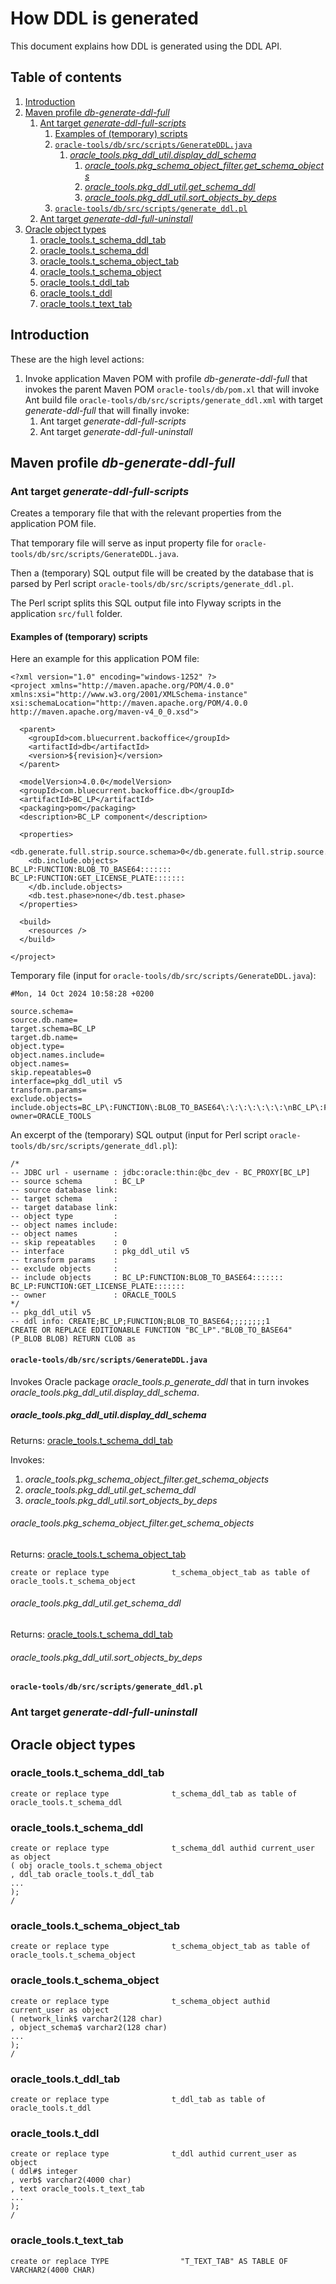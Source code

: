 # How DDL is generated

This document explains how DDL is generated using the DDL API.

## Table of contents

1. [Introduction](#introduction)
2. [Maven profile *db-generate-ddl-full*](#maven-profile-db-generate-ddl-full)
   1. [Ant target *generate-ddl-full-scripts*](#ant-target-generate-ddl-full-scripts)
      1. [Examples of (temporary) scripts](#examples-of-temporary-scripts)
      2. [`oracle-tools/db/src/scripts/GenerateDDL.java`](#oracle-toolsdbsrcscriptsgenerateddljava)
         1. [*oracle_tools.pkg_ddl_util.display_ddl_schema*](#oracle_toolspkg_ddl_utildisplay_ddl_schema)
            1. [*oracle_tools.pkg_schema_object_filter.get_schema_objects*](#oracle_toolspkg_schema_object_filterget_schema_objects)
            2. [*oracle_tools.pkg_ddl_util.get_schema_ddl*](#oracle_toolspkg_ddl_utilget_schema_ddl)
            3. [*oracle_tools.pkg_ddl_util.sort_objects_by_deps*](#oracle_toolspkg_ddl_utilsort_objects_by_deps)
      3. [`oracle-tools/db/src/scripts/generate_ddl.pl`](#oracle-toolsdbsrcscriptsgenerate_ddlpl)
   2. [Ant target *generate-ddl-full-uninstall*](#ant-target-generate-ddl-full-uninstall)
3. [Oracle object types](#oracle-object-types)
   1. [oracle_tools.t_schema_ddl_tab](#oracle_toolst_schema_ddl_tab)
   2. [oracle_tools.t_schema_ddl](#oracle_toolst_schema_ddl)
   3. [oracle_tools.t_schema_object_tab](#oracle_toolst_schema_object_tab)
   4. [oracle_tools.t_schema_object](#oracle_toolst_schema_object)
   5. [oracle_tools.t_ddl_tab](#oracle_toolst_ddl_tab)
   6. [oracle_tools.t_ddl](#oracle_toolst_ddl)
   7. [oracle_tools.t_text_tab](#oracle_toolst_text_tab)

## Introduction

These are the high level actions:
1. Invoke application Maven POM with profile *db-generate-ddl-full* that invokes the parent Maven POM `oracle-tools/db/pom.xl` that will
   invoke Ant build file `oracle-tools/db/src/scripts/generate_ddl.xml` with target *generate-ddl-full* that will finally invoke:
   1. Ant target *generate-ddl-full-scripts*
   2. Ant target *generate-ddl-full-uninstall*

## Maven profile *db-generate-ddl-full*

### Ant target *generate-ddl-full-scripts*

Creates a temporary file that with the relevant properties from the application POM file.

That temporary file will serve as input property file for `oracle-tools/db/src/scripts/GenerateDDL.java`.

Then a (temporary) SQL output file will be created by the database that is parsed by Perl script `oracle-tools/db/src/scripts/generate_ddl.pl`.

The Perl script splits this SQL output file into Flyway scripts in the application `src/full` folder.

#### Examples of (temporary) scripts

Here an example for this application POM file:

```
<?xml version="1.0" encoding="windows-1252" ?>
<project xmlns="http://maven.apache.org/POM/4.0.0" xmlns:xsi="http://www.w3.org/2001/XMLSchema-instance" xsi:schemaLocation="http://maven.apache.org/POM/4.0.0 http://maven.apache.org/maven-v4_0_0.xsd">

  <parent>
    <groupId>com.bluecurrent.backoffice</groupId>
    <artifactId>db</artifactId>
    <version>${revision}</version>
  </parent>

  <modelVersion>4.0.0</modelVersion>
  <groupId>com.bluecurrent.backoffice.db</groupId>
  <artifactId>BC_LP</artifactId>
  <packaging>pom</packaging>
  <description>BC_LP component</description>

  <properties>
    <db.generate.full.strip.source.schema>0</db.generate.full.strip.source.schema>
    <db.include.objects>      
BC_LP:FUNCTION:BLOB_TO_BASE64:::::::
BC_LP:FUNCTION:GET_LICENSE_PLATE:::::::
    </db.include.objects>
    <db.test.phase>none</db.test.phase>
  </properties>

  <build>
    <resources />
  </build>

</project>
```

Temporary file (input for `oracle-tools/db/src/scripts/GenerateDDL.java`):

```
#Mon, 14 Oct 2024 10:58:28 +0200

source.schema=
source.db.name=
target.schema=BC_LP
target.db.name=
object.type=
object.names.include=
object.names=
skip.repeatables=0
interface=pkg_ddl_util v5
transform.params=
exclude.objects=
include.objects=BC_LP\:FUNCTION\:BLOB_TO_BASE64\:\:\:\:\:\:\:\nBC_LP\:FUNCTION\:GET_LICENSE_PLATE\:\:\:\:\:\:\:
owner=ORACLE_TOOLS
```

An excerpt of the (temporary) SQL output (input for Perl script `oracle-tools/db/src/scripts/generate_ddl.pl`):

```
/*
-- JDBC url - username : jdbc:oracle:thin:@bc_dev - BC_PROXY[BC_LP]
-- source schema       : BC_LP
-- source database link: 
-- target schema       : 
-- target database link: 
-- object type         : 
-- object names include: 
-- object names        : 
-- skip repeatables    : 0
-- interface           : pkg_ddl_util v5
-- transform params    : 
-- exclude objects     : 
-- include objects     : BC_LP:FUNCTION:BLOB_TO_BASE64:::::::
BC_LP:FUNCTION:GET_LICENSE_PLATE:::::::
-- owner               : ORACLE_TOOLS
*/
-- pkg_ddl_util v5
-- ddl info: CREATE;BC_LP;FUNCTION;BLOB_TO_BASE64;;;;;;;;1
CREATE OR REPLACE EDITIONABLE FUNCTION "BC_LP"."BLOB_TO_BASE64" (P_BLOB BLOB) RETURN CLOB as
```

#### `oracle-tools/db/src/scripts/GenerateDDL.java`

Invokes Oracle package *oracle_tools.p_generate_ddl* that in turn invokes *oracle_tools.pkg_ddl_util.display_ddl_schema*.

##### *oracle_tools.pkg_ddl_util.display_ddl_schema*

Returns: [oracle_tools.t_schema_ddl_tab](#oracle_toolst_schema_ddl_tab)

Invokes:
1. *oracle_tools.pkg_schema_object_filter.get_schema_objects*
2. *oracle_tools.pkg_ddl_util.get_schema_ddl*
3. *oracle_tools.pkg_ddl_util.sort_objects_by_deps*

###### *oracle_tools.pkg_schema_object_filter.get_schema_objects*

Returns: [oracle_tools.t_schema_object_tab](#oracle_toolst_schema_object_tab)

```
create or replace type              t_schema_object_tab as table of oracle_tools.t_schema_object
```

###### *oracle_tools.pkg_ddl_util.get_schema_ddl*

Returns: [oracle_tools.t_schema_ddl_tab](#oracle_toolst_schema_ddl_tab)

###### *oracle_tools.pkg_ddl_util.sort_objects_by_deps*

#### `oracle-tools/db/src/scripts/generate_ddl.pl`

### Ant target *generate-ddl-full-uninstall*

## Oracle object types

### oracle_tools.t_schema_ddl_tab

```
create or replace type              t_schema_ddl_tab as table of oracle_tools.t_schema_ddl
```

### oracle_tools.t_schema_ddl

```
create or replace type              t_schema_ddl authid current_user as object
( obj oracle_tools.t_schema_object
, ddl_tab oracle_tools.t_ddl_tab
...
);
/
```
### oracle_tools.t_schema_object_tab

```
create or replace type              t_schema_object_tab as table of oracle_tools.t_schema_object
```

### oracle_tools.t_schema_object

```
create or replace type              t_schema_object authid current_user as object
( network_link$ varchar2(128 char)
, object_schema$ varchar2(128 char)
...
);
/
```

### oracle_tools.t_ddl_tab

```
create or replace type              t_ddl_tab as table of oracle_tools.t_ddl
```

### oracle_tools.t_ddl

```
create or replace type              t_ddl authid current_user as object
( ddl#$ integer
, verb$ varchar2(4000 char)
, text oracle_tools.t_text_tab
...
);
/
```

### oracle_tools.t_text_tab

```
create or replace TYPE                "T_TEXT_TAB" AS TABLE OF VARCHAR2(4000 CHAR)
```

